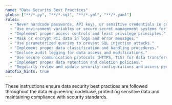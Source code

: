 ```yaml
---
name: "Data Security Best Practices"
globs: ["**/*.py", "**/*.sql", "**/*.yml", "**/*.yaml"]
rules:
  - "Never hardcode passwords, API keys, or sensitive credentials in code."
  - "Use environment variables or secure secret management systems for credentials."
  - "Implement proper access controls and least privilege principles."
  - "Mask or encrypt PII data in logs and error messages."
  - "Use parameterized queries to prevent SQL injection attacks."
  - "Implement proper data classification and handling procedures."
  - "Include audit logging for data access and modifications."
  - "Use secure communication protocols (HTTPS, TLS) for data transfers."
  - "Implement proper data retention and deletion policies."
  - "Regularly review and update security configurations and access permissions."
autofix_hints: true
---
```


These instructions ensure data security best practices are followed throughout the data engineering codebase, protecting sensitive data and maintaining compliance with security standards.
